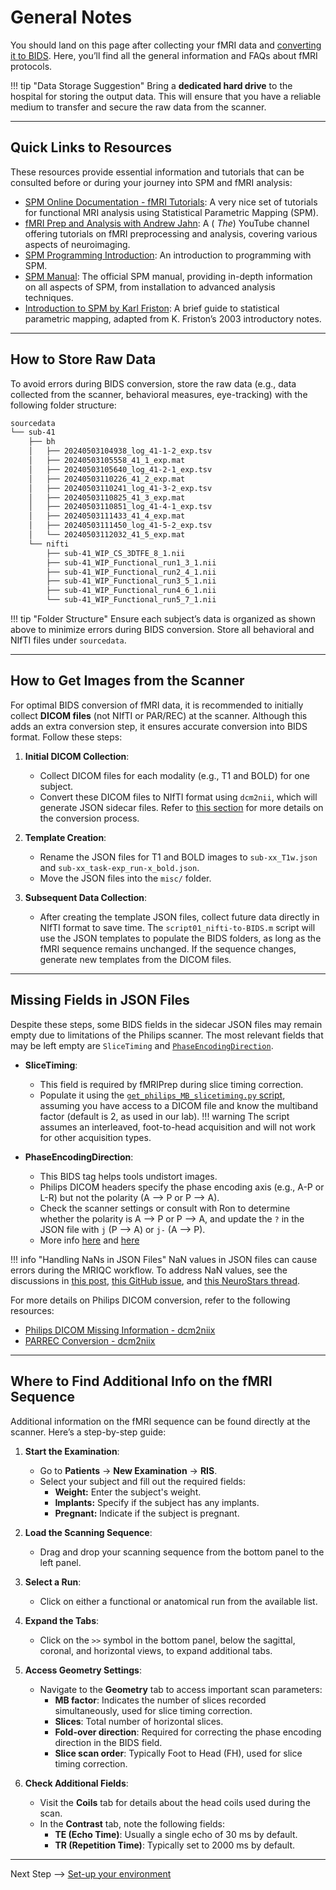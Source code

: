 # General Notes

You should land on this page after collecting your fMRI data and [converting it to BIDS](./fmri-bids-conversion.md). Here, you’ll find all the general information and FAQs about fMRI protocols.

!!! tip "Data Storage Suggestion"
    Bring a **dedicated hard drive** to the hospital for storing the output data. This will ensure that you have a reliable medium to transfer and secure the raw data from the scanner.

---

## Quick Links to Resources

These resources provide essential information and tutorials that can be consulted before or during your journey into SPM and fMRI analysis:

- [SPM Online Documentation - fMRI Tutorials](https://www.fil.ion.ucl.ac.uk/spm/docs/tutorials/fmri/): A very nice set of tutorials for functional MRI analysis using Statistical Parametric Mapping (SPM).
- [fMRI Prep and Analysis with Andrew Jahn](https://www.youtube.com/@AndrewJahn): A ( _The_) YouTube channel offering tutorials on fMRI preprocessing and analysis, covering various aspects of neuroimaging.
- [SPM Programming Introduction](https://en.wikibooks.org/wiki/SPM/Programming_intro): An introduction to programming with SPM.
- [SPM Manual](https://www.fil.ion.ucl.ac.uk/spm/doc/manual.pdf): The official SPM manual, providing in-depth information on all aspects of SPM, from installation to advanced analysis techniques.
- [Introduction to SPM by Karl Friston](https://www.fil.ion.ucl.ac.uk/spm/doc/intro/): A brief guide to statistical parametric mapping, adapted from K. Friston’s 2003 introductory notes.

---

## How to Store Raw Data

To avoid errors during BIDS conversion, store the raw data (e.g., data collected from the scanner, behavioral measures, eye-tracking) with the following folder structure:

```bash
sourcedata
└── sub-41
    ├── bh
    │   ├── 20240503104938_log_41-1-2_exp.tsv
    │   ├── 20240503105558_41_1_exp.mat
    │   ├── 20240503105640_log_41-2-1_exp.tsv
    │   ├── 20240503110226_41_2_exp.mat
    │   ├── 20240503110241_log_41-3-2_exp.tsv
    │   ├── 20240503110825_41_3_exp.mat
    │   ├── 20240503110851_log_41-4-1_exp.tsv
    │   ├── 20240503111433_41_4_exp.mat
    │   ├── 20240503111450_log_41-5-2_exp.tsv
    │   └── 20240503112032_41_5_exp.mat
    └── nifti
        ├── sub-41_WIP_CS_3DTFE_8_1.nii
        ├── sub-41_WIP_Functional_run1_3_1.nii
        ├── sub-41_WIP_Functional_run2_4_1.nii
        ├── sub-41_WIP_Functional_run3_5_1.nii
        ├── sub-41_WIP_Functional_run4_6_1.nii
        └── sub-41_WIP_Functional_run5_7_1.nii
```

!!! tip "Folder Structure"
    Ensure each subject’s data is organized as shown above to minimize errors during BIDS conversion. Store all behavioral and NIfTI files under `sourcedata`.

---

## How to Get Images from the Scanner

For optimal BIDS conversion of fMRI data, it is recommended to initially collect **DICOM files** (not NIfTI or PAR/REC) at the scanner. Although this adds an extra conversion step, it ensures accurate conversion into BIDS format. Follow these steps:

1. **Initial DICOM Collection**:
    - Collect DICOM files for each modality (e.g., T1 and BOLD) for one subject.
    - Convert these DICOM files to NIfTI format using `dcm2nii`, which will generate JSON sidecar files. Refer to [this section](./fmri-andrea-workflow.md#converting-fmri-data-to-bids) for more details on the conversion process.

2. **Template Creation**:
    - Rename the JSON files for T1 and BOLD images to `sub-xx_T1w.json` and `sub-xx_task-exp_run-x_bold.json`.
    - Move the JSON files into the `misc/` folder.

3. **Subsequent Data Collection**:
    - After creating the template JSON files, collect future data directly in NIfTI format to save time. The `script01_nifti-to-BIDS.m` script will use the JSON templates to populate the BIDS folders, as long as the fMRI sequence remains unchanged. If the sequence changes, generate new templates from the DICOM files.

---

## Missing Fields in JSON Files

Despite these steps, some BIDS fields in the sidecar JSON files may remain empty due to limitations of the Philips scanner. The most relevant fields that may be left empty are `SliceTiming` and [`PhaseEncodingDirection`](https://github.com/xiangruili/dicm2nii/issues/49).

- **SliceTiming**:
    - This field is required by fMRIPrep during slice timing correction.
    - Populate it using the [`get_philips_MB_slicetiming.py` script](../../../assets/code/get_philips_MB_slicetiming.py), assuming you have access to a DICOM file and know the multiband factor (default is 2, as used in our lab).
    !!! warning
        The script assumes an interleaved, foot-to-head acquisition and will not work for other acquisition types.

- **PhaseEncodingDirection**:
    - This BIDS tag helps tools undistort images.
    - Philips DICOM headers specify the phase encoding axis (e.g., A-P or L-R) but not the polarity (A --> P or P --> A).
    - Check the scanner settings or consult with Ron to determine whether the polarity is A --> P or P --> A, and update the `?` in the JSON file with `j` (P --> A) or `j-` (A --> P).
    - More info [here](https://community.mrtrix.org/t/phase-encoding-direction-from-philips-achieva/3578/6) and [here](https://neurostars.org/t/determining-phase-encoding-direction-and-total-read-out-time-from-philips-scans/25402/4)

!!! info "Handling NaNs in JSON Files"
    NaN values in JSON files can cause errors during the MRIQC workflow. To address NaN values, see the discussions in [this post](https://groups.google.com/g/mriqc-users/c/0v170KRJoKk), [this GitHub issue](https://github.com/nipreps/mriqc/issues/1089), and [this NeuroStars thread](https://neurostars.org/t/node-error-on-mriqc-wf-dwimriqc-computeiqms-datasink/29188).

For more details on Philips DICOM conversion, refer to the following resources:

- [Philips DICOM Missing Information - dcm2niix](https://github.com/rordenlab/dcm2niix/tree/master/Philips#missing-information)
- [PARREC Conversion - dcm2niix](https://github.com/rordenlab/dcm2niix/tree/master/PARREC)

---

## Where to Find Additional Info on the fMRI Sequence

Additional information on the fMRI sequence can be found directly at the scanner. Here’s a step-by-step guide:

1. **Start the Examination**:
    - Go to **Patients** -> **New Examination** -> **RIS**.
    - Select your subject and fill out the required fields:
        - **Weight:** Enter the subject's weight.
        - **Implants:** Specify if the subject has any implants.
        - **Pregnant:** Indicate if the subject is pregnant.

2. **Load the Scanning Sequence**:
    - Drag and drop your scanning sequence from the bottom panel to the left panel.

3. **Select a Run**:
    - Click on either a functional or anatomical run from the available list.

4. **Expand the Tabs**:
    - Click on the `>>` symbol in the bottom panel, below the sagittal, coronal, and horizontal views, to expand additional tabs.

5. **Access Geometry Settings**:
    - Navigate to the **Geometry** tab to access important scan parameters:
        - **MB factor**: Indicates the number of slices recorded simultaneously, used for slice timing correction.
        - **Slices**: Total number of horizontal slices.
        - **Fold-over direction**: Required for correcting the phase encoding direction in the BIDS field.
        - **Slice scan order**: Typically Foot to Head (FH), used for slice timing correction.

6. **Check Additional Fields**:
    - Visit the **Coils** tab for details about the head coils used during the scan.
    - In the **Contrast** tab, note the following fields:
        - **TE (Echo Time)**: Usually a single echo of 30 ms by default.
        - **TR (Repetition Time)**: Typically set to 2000 ms by default.

---

Next Step --> [Set-up your environment](fmri-setup-env.md)
